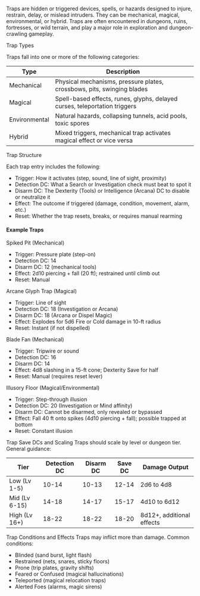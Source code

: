Traps are hidden or triggered devices, spells, or hazards designed to injure, restrain, delay, or mislead intruders. They can be mechanical, magical, environmental, or hybrid. Traps are often encountered in dungeons, ruins, fortresses, or wild terrain, and play a major role in exploration and dungeon-crawling gameplay.

Trap Types

Traps fall into one or more of the following categories:

| Type          | Description                                                                |
| ------------- | -------------------------------------------------------------------------- |
| Mechanical    | Physical mechanisms, pressure plates, crossbows, pits, swinging blades     |
| Magical       | Spell-based effects, runes, glyphs, delayed curses, teleportation triggers |
| Environmental | Natural hazards, collapsing tunnels, acid pools, toxic spores              |
| Hybrid        | Mixed triggers, mechanical trap activates magical effect or vice versa     |

Trap Structure

Each trap entry includes the following:
- Trigger: How it activates (step, sound, line of sight, proximity)
- Detection DC: What a Search or Investigation check must beat to spot it
- Disarm DC: The Dexterity (Tools) or Intelligence (Arcana) DC to disable or neutralize it
- Effect: The outcome if triggered (damage, condition, movement, alarm, etc.)
- Reset: Whether the trap resets, breaks, or requires manual rearming
#### Example Traps
Spiked Pit (Mechanical)
- Trigger: Pressure plate (step-on)
- Detection DC: 14
- Disarm DC: 12 (mechanical tools)
- Effect: 2d10 piercing + fall (20 ft); restrained until climb out
- Reset: Manual

Arcane Glyph Trap (Magical)
- Trigger: Line of sight
- Detection DC: 18 (Investigation or Arcana)
- Disarm DC: 18 (Arcana or Dispel Magic)
- Effect: Explodes for 5d6 Fire or Cold damage in 10-ft radius
- Reset: Instant (if not dispelled)

Blade Fan (Mechanical)
- Trigger: Tripwire or sound
- Detection DC: 16
- Disarm DC: 14
- Effect: 4d8 slashing in a 15-ft cone; Dexterity Save for half
- Reset: Manual (requires reset lever)

Illusory Floor (Magical/Environmental)
- Trigger: Step-through illusion
- Detection DC: 20 (Investigation or Mind affinity)
- Disarm DC: Cannot be disarmed, only revealed or bypassed
- Effect: Fall 40 ft onto spikes (4d10 piercing + fall); possible trapped at bottom
- Reset: Constant illusion

Trap Save DCs and Scaling
Traps should scale by level or dungeon tier. General guidance:

| Tier          | Detection DC | Disarm DC | Save DC | Damage Output             |
| ------------- | ------------ | --------- | ------- | ------------------------- |
| Low (Lv 1-5)  | 10-14        | 10-13     | 12-14   | 2d6 to 4d8                |
| Mid (Lv 6-15) | 14-18        | 14-17     | 15-17   | 4d10 to 6d12              |
| High (Lv 16+) | 18-22        | 18-22     | 18-20   | 8d12+, additional effects |

Trap Conditions and Effects
Traps may inflict more than damage. Common conditions:
- Blinded (sand burst, light flash)
- Restrained (nets, snares, sticky floors)
- Prone (trip plates, gravity shifts)
- Feared or Confused (magical hallucinations)
- Teleported (magical relocation traps)
- Alerted Foes (alarms, magic sirens)